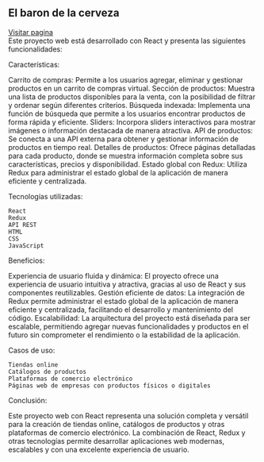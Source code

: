 <h2>El baron de la cerveza</h2>
<a href="https://baron-de-la-cerveza.vercel.app/">Visitar pagina</a>
<br>
Este proyecto web está desarrollado con React y presenta las siguientes funcionalidades:

Características:

<p>Carrito de compras: Permite a los usuarios agregar, eliminar y gestionar productos en un carrito de compras virtual.
    Sección de productos: Muestra una lista de productos disponibles para la venta, con la posibilidad de filtrar y ordenar según diferentes criterios.
    Búsqueda indexada: Implementa una función de búsqueda que permite a los usuarios encontrar productos de forma rápida y eficiente.
    Sliders: Incorpora sliders interactivos para mostrar imágenes o información destacada de manera atractiva.
    API de productos: Se conecta a una API externa para obtener y gestionar información de productos en tiempo real.
    Detalles de productos: Ofrece páginas detalladas para cada producto, donde se muestra información completa sobre sus características, precios y disponibilidad.
    Estado global con Redux: Utiliza Redux para administrar el estado global de la aplicación de manera eficiente y centralizada.</p>

Tecnologías utilizadas:

    React
    Redux
    API REST
    HTML
    CSS
    JavaScript

Beneficios:

<p> Experiencia de usuario fluida y dinámica: El proyecto ofrece una experiencia de usuario intuitiva y atractiva, gracias al uso de React y sus componentes reutilizables.
    Gestión eficiente de datos: La integración de Redux permite administrar el estado global de la aplicación de manera eficiente y centralizada, facilitando el desarrollo y mantenimiento del código.
    Escalabilidad: La arquitectura del proyecto está diseñada para ser escalable, permitiendo agregar nuevas funcionalidades y productos en el futuro sin comprometer el rendimiento o la estabilidad de la aplicación.</p>

Casos de uso:

    Tiendas online
    Catálogos de productos
    Plataformas de comercio electrónico
    Páginas web de empresas con productos físicos o digitales

Conclusión:

Este proyecto web con React representa una solución completa y versátil para la creación de tiendas online, catálogos de productos y otras plataformas de comercio electrónico. La combinación de React, Redux y otras tecnologías permite desarrollar aplicaciones web modernas, escalables y con una excelente experiencia de usuario.
